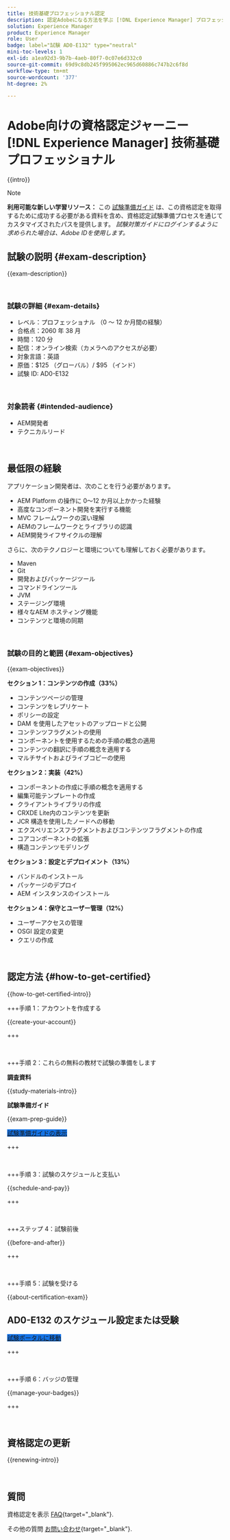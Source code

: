 ```yaml
---
title: 技術基礎プロフェッショナル認定
description: 認定Adobeになる方法を学ぶ [!DNL Experience Manager] プロフェッショナル。
solution: Experience Manager
product: Experience Manager
role: User
badge: label="試験 AD0-E132" type="neutral"
mini-toc-levels: 1
exl-id: a1ea92d3-9b7b-4aeb-80f7-0c07e6d332c0
source-git-commit: 69d9c8db245f995062ec965d60886c747b2c6f8d
workflow-type: tm+mt
source-wordcount: '377'
ht-degree: 2%

---
```


# Adobe向けの資格認定ジャーニー [!DNL Experience Manager] 技術基礎プロフェッショナル

{{intro}}

>[!NOTE]
>
>**利用可能な新しい学習リソース：** この [試験準備ガイド](https://app.rockinfo.com/courses/playScorm/368) は、この資格認定を取得するために成功する必要がある資料を含め、資格認定試験準備プロセスを通じてカスタマイズされたパスを提供します。 _試験対策ガイドにログインするように求められた場合は、Adobe IDを使用します。_

## 試験の説明 {#exam-description}

{{exam-description}}

<br>

### 試験の詳細 {#exam-details}

* レベル：プロフェッショナル （0 ～ 12 か月間の経験）
* 合格点：2060 年 38 月
* 時間：120 分
* 配信：オンライン検索（カメラへのアクセスが必要）
* 対象言語：英語
* 原価：$125 （グローバル）/ $95 （インド）
* 試験 ID: AD0-E132

<br>

### 対象読者 {#intended-audience}

* AEM開発者
* テクニカルリード

<br>

## 最低限の経験

アプリケーション開発者は、次のことを行う必要があります。

* AEM Platform の操作に 0～12 か月以上かかった経験
* 高度なコンポーネント開発を実行する機能
* MVC フレームワークの深い理解
* AEMのフレームワークとライブラリの認識
* AEM開発ライフサイクルの理解

さらに、次のテクノロジーと環境についても理解しておく必要があります。

* Maven
* Git
* 開発およびパッケージツール
* コマンドラインツール
* JVM
* ステージング環境
* 様々なAEM ホスティング機能
* コンテンツと環境の同期

<br>

### 試験の目的と範囲 {#exam-objectives}

{{exam-objectives}}

**セクション 1：コンテンツの作成（33%）**

* コンテンツページの管理
* コンテンツをレプリケート
* ポリシーの設定
* DAM を使用したアセットのアップロードと公開
* コンテンツフラグメントの使用
* コンポーネントを使用するための手順の概念の適用
* コンテンツの翻訳に手順の概念を適用する
* マルチサイトおよびライブコピーの使用

**セクション 2：実装（42%）**

* コンポーネントの作成に手順の概念を適用する
* 編集可能テンプレートの作成
* クライアントライブラリの作成
* CRXDE Lite内のコンテンツを更新
* JCR 構造を使用したノードへの移動
* エクスペリエンスフラグメントおよびコンテンツフラグメントの作成
* コアコンポーネントの拡張
* 構造コンテンツモデリング

**セクション 3：設定とデプロイメント（13%）**

* バンドルのインストール
* パッケージのデプロイ
* AEM インスタンスのインストール

**セクション 4：保守とユーザー管理（12%）**

* ユーザーアクセスの管理
* OSGI 設定の変更
* クエリの作成

<br>

## 認定方法 {#how-to-get-certified}

{{how-to-get-certified-intro}}

+++手順 1：アカウントを作成する

{{create-your-account}}

+++

<br>

+++手順 2：これらの無料の教材で試験の準備をします

**調査資料**

{{study-materials-intro}}

**試験準備ガイド**

{{exam-prep-guide}}

<a href="https://app.rockinfo.com/courses/playScorm/368" target="_blank" class="spectrum-Button spectrum-Button--fill spectrum-Button--accent spectrum-Button--sizeM is-margin-bottom-big-big at-element-click-tracking" style="background-color:#1473E6">

<span class="spectrum-Button-label has-no-wrap">
   試験準備ガイドの表示
</span>
</a>

+++

<br>

+++手順 3：試験のスケジュールと支払い

{{schedule-and-pay}}

+++

<br>

+++ステップ 4：試験前後

{{before-and-after}}

+++

<br>

+++手順 5：試験を受ける

{{about-certification-exam}}

## AD0-E132 のスケジュール設定または受験

<a href="https://www.certmetrics.com/adobe/candidate/examity_sso.aspx?eid=AD0-E132" target="_blank" class="spectrum-Button spectrum-Button--fill spectrum-Button--accent spectrum-Button--sizeM is-margin-bottom-big-big at-element-click-tracking" style="background-color:#1473E6">

<span class="spectrum-Button-label has-no-wrap">
   試験ポータルに移動
</span>
</a>

+++

<br>

+++手順 6：バッジの管理

{{manage-your-badges}}

+++

<br>

## 資格認定の更新

{{renewing-intro}}

<br>

## 質問

資格認定を表示 [FAQ](https://experienceleague.adobe.com/docs/certification/certification/faq.html){target="_blank"}.

その他の質問 [お問い合わせ](mailto:certif@adobe.com){target="_blank"}.


